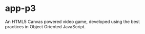 # app-p3
An HTML5 Canvas powered video game, developed using the best practices in Object Oriented JavaScript.

